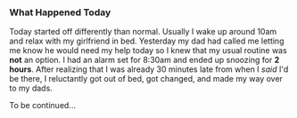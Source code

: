 ### What Happened Today

 Today started off differently than normal. Usually I wake up around 10am and relax with my girlfriend in bed. Yesterday my dad had called me letting me know he would need my help today so I knew that my usual routine was **not** an option. I had an alarm set for 8:30am and ended up snoozing for **2 hours**. After realizing that I was already 30 minutes late from when I _said_ I'd be there, I reluctantly got out of bed, got changed, and made my way over to my dads.

 To be continued...
